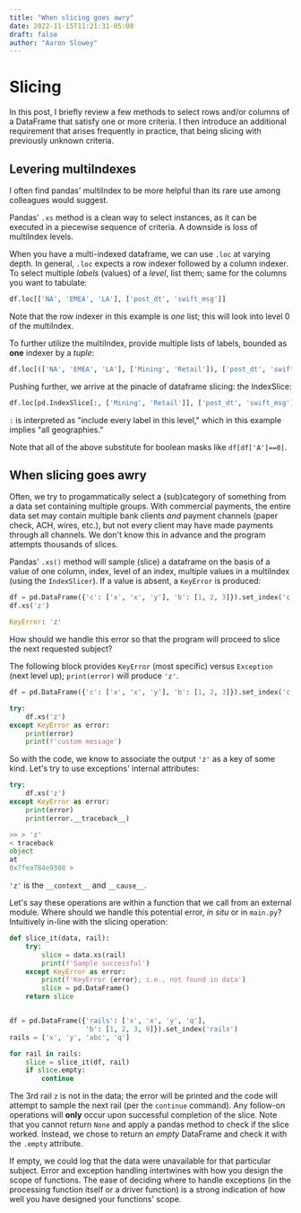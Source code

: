 ```yaml
---
title: "When slicing goes awry"
date: 2022-11-15T11:21:31-05:00
draft: false
author: "Aaron Slowey"
---
```


# Slicing

In this post, I briefly review a few methods to select rows and/or columns of a
DataFrame that satisfy one or more criteria. I then introduce an additional
requirement that arises frequently in practice, that being slicing with
previously unknown criteria.

## Levering multiIndexes

I often find pandas' multiIndex to be more helpful than its rare use among
colleagues would suggest.

Pandas' `.xs` method is a clean way to select instances, as it can be executed
in a piecewise sequence of criteria. A downside is loss of multiIndex levels.

When you have a multi-indexed dataframe, we can use `.loc` at varying depth. In
general, `.loc` expects a row indexer followed by a column indexer. To select
multiple _labels_ (values) of a _level_, list them; same for the columns you
want to tabulate:

```python
df.loc[['NA', 'EMEA', 'LA'], ['post_dt', 'swift_msg']]
```

Note that the row indexer in this example is _one_ list; this will look into
level 0 of the multiIndex.

To further utilize the multiIndex, provide multiple lists of labels, bounded
as __one__ indexer by a _tuple_:

```python
df.loc[(['NA', 'EMEA', 'LA'], ['Mining', 'Retail']), ['post_dt', 'swift_msg']]
```

Pushing further, we arrive at the pinacle of dataframe slicing: the IndexSlice:

```python
df.loc[pd.IndexSlice[:, ['Mining', 'Retail']], ['post_dt', 'swift_msg']]
```

`:` is interpreted as "include every label in this level," which in this example
implies "all geographies."

Note that all of the above substitute for boolean masks like `df[df['A']==0]`.

## When slicing goes awry

Often, we try to progammatically select a (sub)category of something from a data
set containing multiple groups. With commercial payments, the entire data set
may contain multiple bank clients _and_ payment channels (paper check, ACH,
wires, etc.), but not every client may have made payments through all channels.
We don't know this in advance and the program attempts thousands of slices.

Pandas' `.xs()` method will sample (slice) a dataframe on the basis of a value
of one column, index, level of an index, multiple values in a multiIndex (using
the `IndexSlicer`). If a value is absent, a `KeyError` is produced:

```python
df = pd.DataFrame({'c': ['x', 'x', 'y'], 'b': [1, 2, 3]}).set_index('c')
df.xs('z')

KeyError: 'z'
```

How should we handle this error so that the program will proceed to slice
the next requested subject?

The following block provides `KeyError` (most specific)
versus `Exception` (next level up); `print(error)` will produce `'z'`.

```python
df = pd.DataFrame({'c': ['x', 'x', 'y'], 'b': [1, 2, 3]}).set_index('c')

try:
    df.xs('z')
except KeyError as error:
    print(error)
    print(f'custom message')
```

So with the code, we know to associate the output `'z'` as a key of some kind.
Let's try to use exceptions' internal attributes:

```python
try:
    df.xs('z')
except KeyError as error:
    print(error)
    print(error.__traceback__)

>> > 'z'
< traceback
object
at
0x7fea784e9308 >
```

`'z'` is the `__context__` and `__cause__`.

Let's say these operations are within a function that we call from an
external module. Where should we handle this potential error, _in situ_ or
in `main.py`? Intuitively in-line with the slicing operation:

```python
def slice_it(data, rail):
    try:
        slice = data.xs(rail)
        print(f'Sample successful')
    except KeyError as error:
        print(f'KeyError {error}; i.e., not found in data')
        slice = pd.DataFrame()
    return slice


df = pd.DataFrame({'rails': ['x', 'x', 'y', 'q'],
                   'b': [1, 2, 3, 9]}).set_index('rails')
rails = ['x', 'y', 'abc', 'q']

for rail in rails:
    slice = slice_it(df, rail)
    if slice.empty:
        continue
```

The 3rd rail `z` is not in the data; the error will be printed and the code will
attempt to sample the next rail (per the `continue` command). Any follow-on
operations will __only__ occur upon successful completion of the slice. Note
that you cannot return `None` and apply a pandas method to check if the slice
worked. Instead, we chose to return an _empty_ DataFrame and check it with
the `.empty` attribute.

If empty, we could log that the data were unavailable for that particular
subject. Error and exception handling intertwines with how you design the
scope of functions.  The ease of deciding where to handle exceptions 
(in the processing function itself or a driver function) is a strong 
indication of how well you have designed your functions' scope.